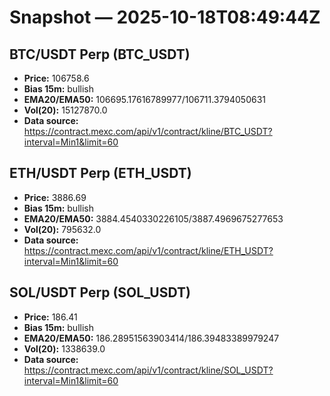 # Snapshot — 2025-10-18T08:49:44Z

## BTC/USDT Perp (BTC_USDT)
- **Price:** 106758.6
- **Bias 15m:** bullish
- **EMA20/EMA50:** 106695.17616789977/106711.3794050631
- **Vol(20):** 15127870.0
- **Data source:** https://contract.mexc.com/api/v1/contract/kline/BTC_USDT?interval=Min1&limit=60

## ETH/USDT Perp (ETH_USDT)
- **Price:** 3886.69
- **Bias 15m:** bullish
- **EMA20/EMA50:** 3884.4540330226105/3887.4969675277653
- **Vol(20):** 795632.0
- **Data source:** https://contract.mexc.com/api/v1/contract/kline/ETH_USDT?interval=Min1&limit=60

## SOL/USDT Perp (SOL_USDT)
- **Price:** 186.41
- **Bias 15m:** bullish
- **EMA20/EMA50:** 186.28951563903414/186.39483389979247
- **Vol(20):** 1338639.0
- **Data source:** https://contract.mexc.com/api/v1/contract/kline/SOL_USDT?interval=Min1&limit=60

